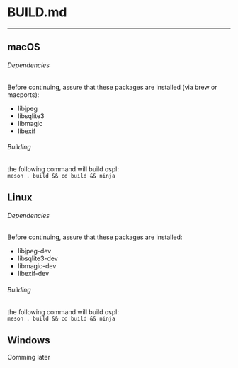 # BUILD.md
---------------------------------------------------
## macOS 
###### Dependencies
Before continuing, assure that these packages are installed (via brew or macports):

- libjpeg
- libsqlite3
- libmagic
- libexif

###### Building
the following command will build ospl:   
`meson . build && cd build && ninja`

## Linux
###### Dependencies
Before continuing, assure that these packages are installed:

- libjpeg-dev
- libsqlite3-dev
- libmagic-dev
- libexif-dev

###### Building
the following command will build ospl:   
`meson . build && cd build && ninja`

## Windows
Comming later